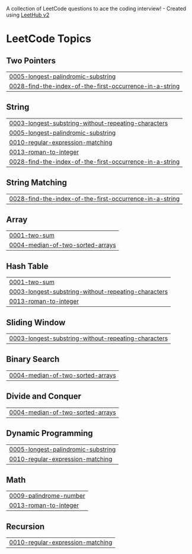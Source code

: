 A collection of LeetCode questions to ace the coding interview! - Created using [LeetHub v2](https://github.com/arunbhardwaj/LeetHub-2.0)
<!---LeetCode Topics Start-->
# LeetCode Topics
## Two Pointers
|  |
| ------- |
| [0005-longest-palindromic-substring](https://github.com/MamathaNagisetty/leetcode/tree/master/0005-longest-palindromic-substring) |
| [0028-find-the-index-of-the-first-occurrence-in-a-string](https://github.com/MamathaNagisetty/leetcode/tree/master/0028-find-the-index-of-the-first-occurrence-in-a-string) |
## String
|  |
| ------- |
| [0003-longest-substring-without-repeating-characters](https://github.com/MamathaNagisetty/leetcode/tree/master/0003-longest-substring-without-repeating-characters) |
| [0005-longest-palindromic-substring](https://github.com/MamathaNagisetty/leetcode/tree/master/0005-longest-palindromic-substring) |
| [0010-regular-expression-matching](https://github.com/MamathaNagisetty/leetcode/tree/master/0010-regular-expression-matching) |
| [0013-roman-to-integer](https://github.com/MamathaNagisetty/leetcode/tree/master/0013-roman-to-integer) |
| [0028-find-the-index-of-the-first-occurrence-in-a-string](https://github.com/MamathaNagisetty/leetcode/tree/master/0028-find-the-index-of-the-first-occurrence-in-a-string) |
## String Matching
|  |
| ------- |
| [0028-find-the-index-of-the-first-occurrence-in-a-string](https://github.com/MamathaNagisetty/leetcode/tree/master/0028-find-the-index-of-the-first-occurrence-in-a-string) |
## Array
|  |
| ------- |
| [0001-two-sum](https://github.com/MamathaNagisetty/leetcode/tree/master/0001-two-sum) |
| [0004-median-of-two-sorted-arrays](https://github.com/MamathaNagisetty/leetcode/tree/master/0004-median-of-two-sorted-arrays) |
## Hash Table
|  |
| ------- |
| [0001-two-sum](https://github.com/MamathaNagisetty/leetcode/tree/master/0001-two-sum) |
| [0003-longest-substring-without-repeating-characters](https://github.com/MamathaNagisetty/leetcode/tree/master/0003-longest-substring-without-repeating-characters) |
| [0013-roman-to-integer](https://github.com/MamathaNagisetty/leetcode/tree/master/0013-roman-to-integer) |
## Sliding Window
|  |
| ------- |
| [0003-longest-substring-without-repeating-characters](https://github.com/MamathaNagisetty/leetcode/tree/master/0003-longest-substring-without-repeating-characters) |
## Binary Search
|  |
| ------- |
| [0004-median-of-two-sorted-arrays](https://github.com/MamathaNagisetty/leetcode/tree/master/0004-median-of-two-sorted-arrays) |
## Divide and Conquer
|  |
| ------- |
| [0004-median-of-two-sorted-arrays](https://github.com/MamathaNagisetty/leetcode/tree/master/0004-median-of-two-sorted-arrays) |
## Dynamic Programming
|  |
| ------- |
| [0005-longest-palindromic-substring](https://github.com/MamathaNagisetty/leetcode/tree/master/0005-longest-palindromic-substring) |
| [0010-regular-expression-matching](https://github.com/MamathaNagisetty/leetcode/tree/master/0010-regular-expression-matching) |
## Math
|  |
| ------- |
| [0009-palindrome-number](https://github.com/MamathaNagisetty/leetcode/tree/master/0009-palindrome-number) |
| [0013-roman-to-integer](https://github.com/MamathaNagisetty/leetcode/tree/master/0013-roman-to-integer) |
## Recursion
|  |
| ------- |
| [0010-regular-expression-matching](https://github.com/MamathaNagisetty/leetcode/tree/master/0010-regular-expression-matching) |
<!---LeetCode Topics End-->